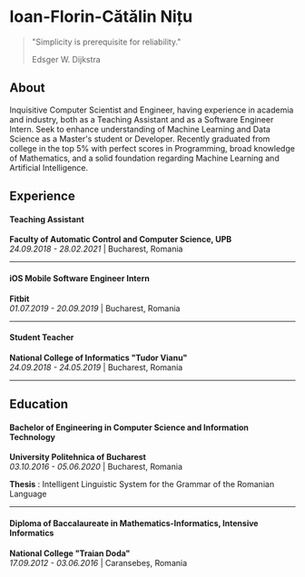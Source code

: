 # Ioan-Florin-Cătălin Nițu

> "Simplicity is prerequisite for reliability."
> 
> Edsger W. Dijkstra

## About

Inquisitive Computer Scientist and Engineer, having experience in academia and industry, both as a Teaching Assistant and as a Software Engineer Intern. Seek to enhance understanding of Machine Learning and Data Science as a Master's student or Developer. Recently graduated from college in the top 5% with perfect scores in Programming, broad knowledge of Mathematics, and a solid foundation regarding Machine Learning and Artificial Intelligence.

## Experience

#### Teaching Assistant
**Faculty of Automatic Control and Computer Science, UPB**  
_24.09.2018 - 28.02.2021_ | Bucharest, Romania

---

#### iOS Mobile Software Engineer Intern
**Fitbit**  
_01.07.2019 - 20.09.2019_ | Bucharest, Romania

---

#### Student Teacher
**National College of Informatics "Tudor Vianu"**  
_24.09.2018 - 24.05.2019_ | Bucharest, Romania

---

## Education

#### Bachelor of Engineering in Computer Science and Information Technology
**University Politehnica of Bucharest**  
_03.10.2016 - 05.06.2020_ | Bucharest, Romania

**Thesis** : Intelligent Linguistic System for the Grammar of the Romanian Language

---

#### Diploma of Baccalaureate in Mathematics-Informatics, Intensive Informatics
**National College "Traian Doda"**  
_17.09.2012 - 03.06.2016_ | Caransebeș, Romania
